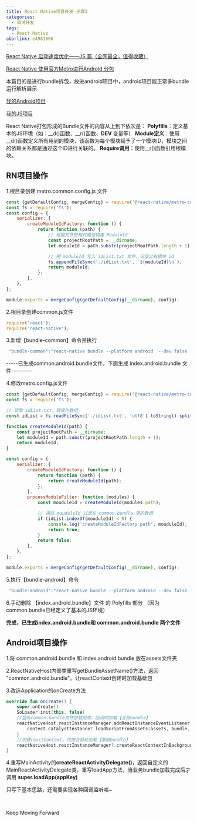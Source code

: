 ```yaml
---
title: React Native项目开发-步骤3
categories:
  - 调试开发
tags:
  - React Native
abbrlink: e4981006
---
```




[React Native 启动速度优化——JS 篇（全网最全，值得收藏）](https://cloud.tencent.com/developer/article/1818101)

[React Native 使用官方Metro进行Android 分包](https://www.jianshu.com/p/d144f0f2dd62)

本篇目的是进行bundle拆包，放进android项目中，android项目能正常多bundle 运行解析展示



[我的Android项目](https://github.com/lanshushui/ReactNativeAndroid)

[我的JS项目](https://github.com/lanshushui/ReactNativeTs)

<!-- more -->



React Native打包形成的Bundle文件的内容从上到下依次是：
 **Polyfills**：定义基本的JS环境（如：__d()函数、__r()函数、**DEV** 变量等）
 **Module定义**：使用__d()函数定义所有用到的模块，该函数为每个模块赋予了一个模块ID，模块之间的依赖关系都是通过这个ID进行关联的。
 **Require调用**：使用__r()函数引用根模块。



## RN项目操作

1.根目录创建 metro.common.config.js 文件

```javascript
const {getDefaultConfig, mergeConfig} = require('@react-native/metro-config');
const fs = require('fs');
const config = {
    serializer: {
        createModuleIdFactory: function () {
            return function (path) {
                // 根据文件的相对路径构建 ModuleId
                const projectRootPath = __dirname;
                let moduleId = path.substr(projectRootPath.length + 1);

                // 把 moduleId 写入 idList.txt 文件，记录公有模块 id
                fs.appendFileSync('./idList.txt', `${moduleId}\n`);
                return moduleId;
            };
        },
    },
};

module.exports = mergeConfig(getDefaultConfig(__dirname), config);

```

2.根目录创建common.js文件

```javascript
require('react');
require('react-native');
```

3.新增【bundle-common】命令并执行

```javascript
 "bundle-common":"react-native bundle --platform android  --dev false --entry-file common.js --bundle-output ./output/common.android.bundle --config metro.common.config.js"
```

-----已生成common.android.bundle文件，下面生成 index.android.bundle 文件---------

4.修改metro.config.js文件

```javascript
const {getDefaultConfig, mergeConfig} = require('@react-native/metro-config');
const fs = require('fs');

// 读取 idList.txt，转换为数组
const idList = fs.readFileSync('./idList.txt', 'utf8').toString().split('\n');

function createModuleId(path) {
    const projectRootPath = __dirname;
    let moduleId = path.substr(projectRootPath.length + 1);
    return moduleId;
}

const config = {
    serializer: {
        createModuleIdFactory: function () {
            return function (path) {
                return createModuleId(path);
            };
        },
        processModuleFilter: function (modules) {
            const mouduleId = createModuleId(modules.path);

            // 通过 mouduleId 过滤在 common.bundle 里的数据
            if (idList.indexOf(mouduleId) < 0) {
                console.log('createModuleIdFactory path', mouduleId);
                return true;
            }
            return false;
        },
    },
};

module.exports = mergeConfig(getDefaultConfig(__dirname), config);

```

5.执行【bundle-android】命令

```javascript
 "bundle-android":"react-native bundle --platform android --dev false --entry-file index.js --bundle-output ./output/index.android.bundle --assets-dest ./output"
```

6.手动删除 【index.android.bundle】文件 的 Polyfills 部分 （因为common.bundle已经定义了基本的JS环境）



**完成，已生成index.android.bundle和 common.android.bundle 两个文件**



## Android项目操作

1.将 common.android.bundle 和 index.android.bundle 放在assets文件夹

2.ReactNativeHost内部类重写getBundleAssetName()方法，返回 "common.android.bundle"。让reactContext创建时加载基础包

3.改造Application的onCreate方法

```kotlin
override fun onCreate() {
    super.onCreate()
    SoLoader.init(this, false)
    //监听common.bundle文件加载完成，回调时加载【业务bundle】
    reactNativeHost.reactInstanceManager.addReactInstanceEventListener { contect ->
        contect.catalystInstance?.loadScriptFromAssets(assets, bundle, false)
    }
    //创建reactContext，内部会启动加载【基础bundle】
    reactNativeHost.reactInstanceManager?.createReactContextInBackground()
}
```

4.重写MainActivity的**createReactActivityDelegate()**，返回自定义的MainReactActivityDelegate类，重写loadApp方法，当业务bundle加载完成后才调用 **super.loadApp(appKey)**



只写下基本思路，还需要实现各种回调监听哈~

​	

Keep Moving Forward
